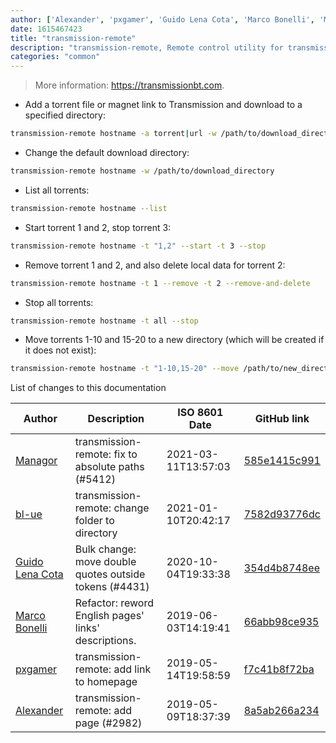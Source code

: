 ```yaml
---
author: ['Alexander', 'pxgamer', 'Guido Lena Cota', 'Marco Bonelli', 'Managor', 'bl-ue']
date: 1615467423
title: "transmission-remote"
description: "transmission-remote, Remote control utility for transmission-daemon and transmission."
categories: "common"
---
```

> More information: <https://transmissionbt.com>.

- Add a torrent file or magnet link to Transmission and download to a specified directory:

```bash
transmission-remote hostname -a torrent|url -w /path/to/download_directory
```

- Change the default download directory:

```bash
transmission-remote hostname -w /path/to/download_directory
```

- List all torrents:

```bash
transmission-remote hostname --list
```

- Start torrent 1 and 2, stop torrent 3:

```bash
transmission-remote hostname -t "1,2" --start -t 3 --stop
```

- Remove torrent 1 and 2, and also delete local data for torrent 2:

```bash
transmission-remote hostname -t 1 --remove -t 2 --remove-and-delete
```

- Stop all torrents:

```bash
transmission-remote hostname -t all --stop
```

- Move torrents 1-10 and 15-20 to a new directory (which will be created if it does not exist):

```bash
transmission-remote hostname -t "1-10,15-20" --move /path/to/new_directory
```
List of changes to this documentation


Author | Description | ISO 8601 Date | GitHub link
------|-----|-----|-----
[Managor](mailto:42655600+Managor@users.noreply.github.com) | transmission-remote: fix to absolute paths (#5412) | 2021-03-11T13:57:03 | [585e1415c991](https://github.com/tldr-pages/tldr/commit/585e1415c9914457a6fabcee322659845dbd7288)
[bl-ue](mailto:54780737+bl-ue@users.noreply.github.com) | transmission-remote: change folder to directory | 2021-01-10T20:42:17 | [7582d93776dc](https://github.com/tldr-pages/tldr/commit/7582d93776dc15b9079217876b7849bcdd6c2c2d)
[Guido Lena Cota](mailto:guido.lenacota@kreuzwerker.de) | Bulk change: move double quotes outside tokens (#4431) | 2020-10-04T19:33:38 | [354d4b8748ee](https://github.com/tldr-pages/tldr/commit/354d4b8748ee58813dd6830ced7c3b11067255d7)
[Marco Bonelli](mailto:marco@mebeim.net) | Refactor: reword English pages' links' descriptions. | 2019-06-03T14:19:41 | [66abb98ce935](https://github.com/tldr-pages/tldr/commit/66abb98ce935c0f4516bf30c4d6da72180d5a3ab)
[pxgamer](mailto:owzie123@gmail.com) | transmission-remote: add link to homepage | 2019-05-14T19:58:59 | [f7c41b8f72ba](https://github.com/tldr-pages/tldr/commit/f7c41b8f72baad2d1a407453d5941805622c322a)
[Alexander](mailto:2683344+terminalnode@users.noreply.github.com) | transmission-remote: add page (#2982) | 2019-05-09T18:37:39 | [8a5ab266a234](https://github.com/tldr-pages/tldr/commit/8a5ab266a2348279b0f8a080255135a3d314103b)

